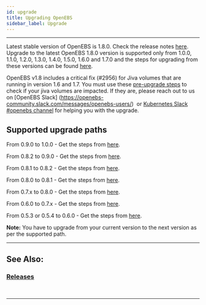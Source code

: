 ```yaml
---
id: upgrade
title: Upgrading OpenEBS
sidebar_label: Upgrade
---
```

------

Latest stable version of OpenEBS is 1.8.0. Check the release notes [here](https://github.com/openebs/openebs/releases/tag/1.8.0).  Upgrade to the latest OpenEBS 1.8.0 version is supported only from 1.0.0, 1.1.0, 1.2.0, 1.3.0, 1.4.0, 1.5.0, 1.6.0 and 1.7.0 and the steps for upgrading from these versions can be found [here](https://github.com/openebs/openebs/blob/master/k8s/upgrades/README.md).

OpenEBS v1.8 includes a critical fix (#2956) for Jiva volumes that are running in version 1.6 and 1.7. You must use these [pre-upgrade steps](https://github.com/openebs/charts/tree/master/scripts/jiva-tools) to check if your jiva volumes are impacted. If they are, please reach out to us on [OpenEBS Slack] (https://openebs-community.slack.com/messages/openebs-users/)  or [Kubernetes Slack #openebs channel](https://kubernetes.slack.com/messages/openebs/) for helping you with the upgrade.


## Supported upgrade paths

From 0.9.0 to 1.0.0 - Get the steps from [here](https://docs.openebs.io/v100/docs/next/upgrade.html).

From 0.8.2 to 0.9.0 - Get the steps from [here](https://docs.openebs.io/v090/docs/next/upgrade.html).

From 0.8.1 to 0.8.2 - Get the steps from [here](https://v08-docs.openebs.io/v082/docs/next/upgrade.html).

From 0.8.0 to 0.8.1 - Get the steps from [here](https://v081-docs.openebs.io/docs/next/upgrade.html).

From 0.7.x to 0.8.0 - Get the steps from [here](https://v08-docs.openebs.io/docs/next/upgrade.html).

From 0.6.0 to 0.7.x - Get the steps from [here](https://v07-docs.openebs.io/docs/next/upgrade.html).

From 0.5.3 or 0.5.4 to 0.6.0 - Get the steps from [here](https://v06-docs.openebs.io/docs/next/upgrade.html).

**Note:** You have to upgrade from your current version to the next version as per the supported path. 

<hr>

## See Also:

### [Releases](/docs/next/releases.html)


<br>

<hr>
<br>

